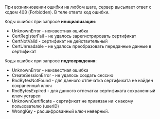 При возникновении ошибки на любом шаге, сервер высылает ответ с кодом 403 (Forbidden). В теле ответа код ошибки.

Коды ошибок при запросе **инициализации**:
* UnknownError - неизвестная ошибка
* CertRegisterFail - не удалось зарегистрировать сертификат
* CertNotValid - сертификат не действительный
* CertUnreadable - не удалось преобразовать переданные данные в сертификат

Коды ошибок при запросе **подтверждения**:
* UnknownError - неизвестная ошибка
* CreateSessionError - не удалось создать сессию
* RndBytesNotFound - для данного отпечатка сертификата не найден сохраненный ключ
* RndBytesExpired - для данного отпечатка сертификата сохраненный ключ устарел
* UnknownCertificate - сертификат не привязан ни к какому пользователю (userID)
* WrongKey - расшифрованный ключ неверный.
